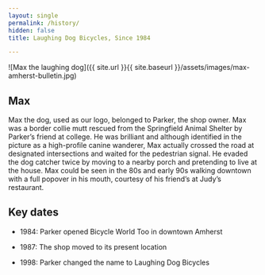 ```yaml
---
layout: single
permalink: /history/
hidden: false
title: Laughing Dog Bicycles, Since 1984

---
```


![Max the laughing dog]({{ site.url }}{{ site.baseurl }}/assets/images/max-amherst-bulletin.jpg)

## Max

Max the dog, used as our logo, belonged to Parker, the shop owner. Max was a border collie mutt rescued from the Springfield Animal Shelter by Parker’s friend at college. He was brilliant and although identified in the picture as a high-profile canine wanderer, Max actually crossed the road at designated intersections and waited for the pedestrian signal. He evaded the dog catcher twice by moving to a nearby porch and pretending to live at the house. Max could be seen in the 80s and early 90s walking downtown with a full popover in his mouth, courtesy of his friend’s at Judy’s restaurant.


## Key dates

* 1984: Parker opened Bicycle World Too in downtown Amherst

* 1987: The shop moved to its present location

* 1998: Parker changed the name to Laughing Dog Bicycles




